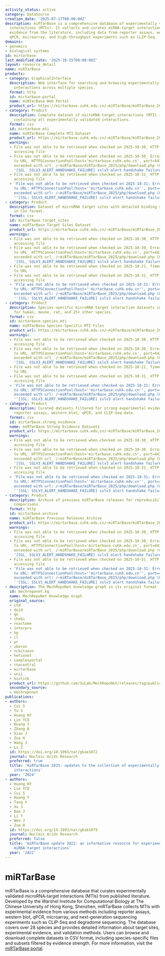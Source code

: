 ```yaml
---
activity_status: active
category: DataSource
creation_date: '2025-07-17T00:00:00Z'
description: miRTarBase is a comprehensive database of experimentally validated microRNA-target
  interactions (MTIs). It collects and curates miRNA-target interactions with experimental
  evidence from the literature, including data from reporter assays, western blot,
  qPCR, microarray, and high-throughput experiments such as CLIP-Seq.
domains:
- genomics
- biological systems
id: mirtarbase
last_modified_date: '2025-10-15T00:00:00Z'
layout: resource_detail
name: miRTarBase
products:
- category: GraphicalInterface
  description: Web interface for searching and browsing experimentally validated microRNA-target
    interactions across multiple species.
  format: http
  id: mirtarbase.portal
  name: miRTarBase Web Portal
  product_url: https://mirtarbase.cuhk.edu.cn/~miRTarBase/miRTarBase_2025/php/index.php
- category: Product
  description: Complete dataset of microRNA-target interactions (MTI) in CSV format
    containing all experimentally validated interactions.
  format: csv
  id: mirtarbase.mti
  name: miRTarBase Complete MTI Dataset
  product_url: https://mirtarbase.cuhk.edu.cn/~miRTarBase/miRTarBase_2025/php/download.php
  warnings:
  - File was not able to be retrieved when checked on 2025-10-30_ HTTP 403 error when
    accessing file
  - File was not able to be retrieved when checked on 2025-10-30_ Error connecting
    to URL_ HTTPSConnectionPool(host='mirtarbase.cuhk.edu.cn', port=443)_ Max retries
    exceeded with url_ /~miRTarBase/miRTarBase_2025/php/download.php (Caused by SSLError(SSLError(1,
    '[SSL_ SSLV3_ALERT_HANDSHAKE_FAILURE] sslv3 alert handshake failure (_ssl.c_1017)')))
  - File was not able to be retrieved when checked on 2025-10-31_ HTTP 403 error when
    accessing file
  - 'File was not able to be retrieved when checked on 2025-10-31: Error connecting
    to URL: HTTPSConnectionPool(host=''mirtarbase.cuhk.edu.cn'', port=443): Max retries
    exceeded with url: /~miRTarBase/miRTarBase_2025/php/download.php (Caused by SSLError(SSLError(1,
    ''[SSL: SSLV3_ALERT_HANDSHAKE_FAILURE] sslv3 alert handshake failure (_ssl.c:1017)'')))'
- category: Product
  description: Dataset of microRNA target sites with detailed binding site information
    in CSV format.
  format: csv
  id: mirtarbase.target_sites
  name: miRTarBase Target Sites Dataset
  product_url: https://mirtarbase.cuhk.edu.cn/~miRTarBase/miRTarBase_2025/php/download.php
  warnings:
  - File was not able to be retrieved when checked on 2025-10-30_ HTTP 403 error when
    accessing file
  - File was not able to be retrieved when checked on 2025-10-30_ Error connecting
    to URL_ HTTPSConnectionPool(host='mirtarbase.cuhk.edu.cn', port=443)_ Max retries
    exceeded with url_ /~miRTarBase/miRTarBase_2025/php/download.php (Caused by SSLError(SSLError(1,
    '[SSL_ SSLV3_ALERT_HANDSHAKE_FAILURE] sslv3 alert handshake failure (_ssl.c_1017)')))
  - File was not able to be retrieved when checked on 2025-10-21_ Timeout connecting
    to URL
  - File was not able to be retrieved when checked on 2025-10-31_ HTTP 403 error when
    accessing file
  - 'File was not able to be retrieved when checked on 2025-10-31: Error connecting
    to URL: HTTPSConnectionPool(host=''mirtarbase.cuhk.edu.cn'', port=443): Max retries
    exceeded with url: /~miRTarBase/miRTarBase_2025/php/download.php (Caused by SSLError(SSLError(1,
    ''[SSL: SSLV3_ALERT_HANDSHAKE_FAILURE] sslv3 alert handshake failure (_ssl.c:1017)'')))'
- category: Product
  description: Species-specific microRNA-target interaction datasets in CSV format
    for human, mouse, rat, and 25+ other species.
  format: csv
  id: mirtarbase.species_mti
  name: miRTarBase Species-Specific MTI Files
  product_url: https://mirtarbase.cuhk.edu.cn/~miRTarBase/miRTarBase_2025/php/download.php
  warnings:
  - File was not able to be retrieved when checked on 2025-10-30_ HTTP 403 error when
    accessing file
  - File was not able to be retrieved when checked on 2025-10-30_ Error connecting
    to URL_ HTTPSConnectionPool(host='mirtarbase.cuhk.edu.cn', port=443)_ Max retries
    exceeded with url_ /~miRTarBase/miRTarBase_2025/php/download.php (Caused by SSLError(SSLError(1,
    '[SSL_ SSLV3_ALERT_HANDSHAKE_FAILURE] sslv3 alert handshake failure (_ssl.c_1017)')))
  - File was not able to be retrieved when checked on 2025-10-21_ Timeout connecting
    to URL
  - File was not able to be retrieved when checked on 2025-10-31_ HTTP 403 error when
    accessing file
  - 'File was not able to be retrieved when checked on 2025-10-31: Error connecting
    to URL: HTTPSConnectionPool(host=''mirtarbase.cuhk.edu.cn'', port=443): Max retries
    exceeded with url: /~miRTarBase/miRTarBase_2025/php/download.php (Caused by SSLError(SSLError(1,
    ''[SSL: SSLV3_ALERT_HANDSHAKE_FAILURE] sslv3 alert handshake failure (_ssl.c:1017)'')))'
- category: Product
  description: Curated datasets filtered for strong experimental evidence including
    reporter assays, western blot, qPCR, and CLIP-Seq data.
  format: csv
  id: mirtarbase.strong_evidence
  name: miRTarBase Strong Evidence Datasets
  product_url: https://mirtarbase.cuhk.edu.cn/~miRTarBase/miRTarBase_2025/php/download.php
  warnings:
  - File was not able to be retrieved when checked on 2025-10-30_ HTTP 403 error when
    accessing file
  - File was not able to be retrieved when checked on 2025-10-30_ Error connecting
    to URL_ HTTPSConnectionPool(host='mirtarbase.cuhk.edu.cn', port=443)_ Max retries
    exceeded with url_ /~miRTarBase/miRTarBase_2025/php/download.php (Caused by SSLError(SSLError(1,
    '[SSL_ SSLV3_ALERT_HANDSHAKE_FAILURE] sslv3 alert handshake failure (_ssl.c_1017)')))
  - File was not able to be retrieved when checked on 2025-10-31_ HTTP 403 error when
    accessing file
  - 'File was not able to be retrieved when checked on 2025-10-31: Error connecting
    to URL: HTTPSConnectionPool(host=''mirtarbase.cuhk.edu.cn'', port=443): Max retries
    exceeded with url: /~miRTarBase/miRTarBase_2025/php/download.php (Caused by SSLError(SSLError(1,
    ''[SSL: SSLV3_ALERT_HANDSHAKE_FAILURE] sslv3 alert handshake failure (_ssl.c:1017)'')))'
- category: Product
  description: Archive of previous miRTarBase releases for reproducibility and historical
    comparisons.
  format: http
  id: mirtarbase.archive
  name: miRTarBase Previous Releases Archive
  product_url: https://mirtarbase.cuhk.edu.cn/~miRTarBase/miRTarBase_2025/php/download.php
  warnings:
  - File was not able to be retrieved when checked on 2025-10-30_ HTTP 403 error when
    accessing file
  - File was not able to be retrieved when checked on 2025-10-30_ Error connecting
    to URL_ HTTPSConnectionPool(host='mirtarbase.cuhk.edu.cn', port=443)_ Max retries
    exceeded with url_ /~miRTarBase/miRTarBase_2025/php/download.php (Caused by SSLError(SSLError(1,
    '[SSL_ SSLV3_ALERT_HANDSHAKE_FAILURE] sslv3 alert handshake failure (_ssl.c_1017)')))
  - File was not able to be retrieved when checked on 2025-10-31_ HTTP 403 error when
    accessing file
  - 'File was not able to be retrieved when checked on 2025-10-31: Error connecting
    to URL: HTTPSConnectionPool(host=''mirtarbase.cuhk.edu.cn'', port=443): Max retries
    exceeded with url: /~miRTarBase/miRTarBase_2025/php/download.php (Caused by SSLError(SSLError(1,
    ''[SSL: SSLV3_ALERT_HANDSHAKE_FAILURE] sslv3 alert handshake failure (_ssl.c:1017)'')))'
- description: The MechRepoNet knowledge graph in its original format
  id: mechreponet.kg
  name: MechRepoNet Knowledge Graph
  original_source:
  - ctd
  - doid
  - go
  - chebi
  - reactome
  - interpro
  - hp
  - cl
  - pr
  - uberon
  - ncbitaxon
  - hetionet
  - complexportal
  - rnacentral
  - mirtarbase
  - unii
  - biolink
  product_url: https://github.com/SuLab/MechRepoNet/releases/tag/publication
  secondary_source:
  - mechreponet
publications:
- authors:
  - Cui S
  - Yu S
  - Huang HY
  - Lin YCD
  - Huang Y
  - Zhang B
  - Xiao J
  - Zuo H
  - Wang J
  - Li Z
  id: https://doi.org/10.1093/nar/gkae1072
  journal: Nucleic Acids Research
  preferred: true
  title: 'miRTarBase 2025: updates to the collection of experimentally validated microRNA-target
    interactions'
  year: '2024'
- authors:
  - Huang HY
  - Lin YCD
  - Cui S
  - Huang Y
  - Tang Y
  - Xu J
  - Bao J
  - Li Y
  - Wen J
  - Zuo H
  id: https://doi.org/10.1093/nar/gkab1079
  journal: Nucleic Acids Research
  preferred: false
  title: 'miRTarBase update 2022: an informative resource for experimentally validated
    miRNA-target interactions'
  year: '2022'
---
```

# miRTarBase

miRTarBase is a comprehensive database that curates experimentally validated microRNA-target interactions (MTIs) from published literature. Developed by the Warshel Institute for Computational Biology at The Chinese University of Hong Kong, Shenzhen, miRTarBase collects MTIs with experimental evidence from various methods including reporter assays, western blot, qPCR, microarray, and next-generation sequencing experiments such as CLIP-Seq and degradome sequencing. The database covers over 28 species and provides detailed information about target sites, experimental evidence, and validation methods. Users can browse and download complete datasets in CSV format, including species-specific files and subsets filtered by evidence strength. For more information, visit the [miRTarBase portal](https://mirtarbase.cuhk.edu.cn/~miRTarBase/miRTarBase_2025/php/index.php).